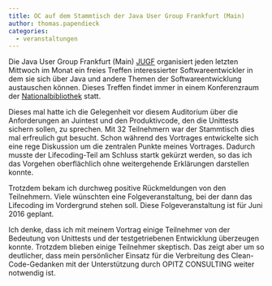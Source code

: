 ```yaml
---
title: OC auf dem Stammtisch der Java User Group Frankfurt (Main)
author: thomas.papendieck
categories:
  - veranstaltungen
---
```

Die Java User Group Frankfurt (Main) [JUGF](http://jugf.de) organisiert jeden letzten Mittwoch im Monat ein freies Treffen interessierter Softwareentwickler in dem sie sich über Java und andere Themen der Softwareentwicklung austauschen können. 
Dieses Treffen findet immer in einem Konferenzraum der [Nationalbibliothek](http://www.dnb.de/DE/Home/home_node.html) statt.

Dieses mal hatte ich die Gelegenheit vor diesem Auditorium über die Anforderungen an Juintest und den Produktivcode, den die Unittests sichern sollen, zu sprechen.
Mit 32 Teilnehmern war der Stammtisch dies mal erfreulich gut besucht. Schon während des Vortrages entwickelte sich eine rege Diskussion um die zentralen Punkte meines Vortrages.
Dadurch musste der Lifecoding-Teil am Schluss startk gekürzt werden, so das ich das Vorgehen oberflächlich ohne weitergehende Erklärungen darstellen konnte.

Trotzdem bekam ich durchweg positive Rückmeldungen von den Teilnehmern.
Viele wünschten eine Folgeveranstaltung, bei der dann das Lifecoding im Vordergrund stehen soll.
Diese Folgeveranstaltung ist für Juni 2016 geplant.

Ich denke, dass ich mit meinem Vortrag einige Teilnehmer von der Bedeutung von Unittests und der testgetriebenen Entwicklung überzeugen konnte. 
Trotzdem blieben einige Teilnehmer skeptisch.
Das zeigt aber um so deutlicher, dass mein persönlicher Einsatz für die Verbreitung des Clean-Code-Gedanken mit der Unterstützung durch OPITZ CONSULTING weiter notwendig ist.
